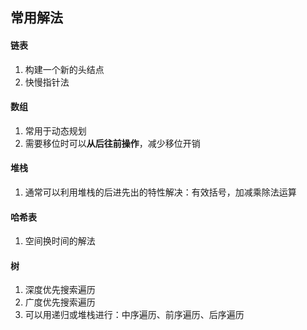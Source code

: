 ## 常用解法

#### 链表

1. 构建一个新的头结点
2. 快慢指针法

#### 数组

1. 常用于动态规划
2. 需要移位时可以**从后往前操作**，减少移位开销

#### 堆栈

1. 通常可以利用堆栈的后进先出的特性解决：有效括号，加减乘除法运算

#### 哈希表

1. 空间换时间的解法

#### 树

1. 深度优先搜索遍历
2. 广度优先搜索遍历
3. 可以用递归或堆栈进行：中序遍历、前序遍历、后序遍历


